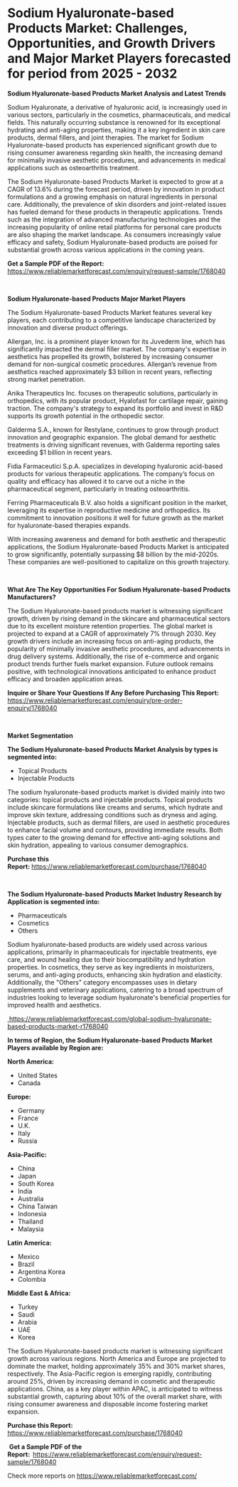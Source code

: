 <p><h1>Sodium Hyaluronate-based Products Market: Challenges, Opportunities, and Growth Drivers and Major Market Players forecasted for period from 2025 - 2032</h1></p><p><strong>Sodium Hyaluronate-based Products Market Analysis and Latest Trends</strong></p>
<p><p>Sodium Hyaluronate, a derivative of hyaluronic acid, is increasingly used in various sectors, particularly in the cosmetics, pharmaceuticals, and medical fields. This naturally occurring substance is renowned for its exceptional hydrating and anti-aging properties, making it a key ingredient in skin care products, dermal fillers, and joint therapies. The market for Sodium Hyaluronate-based products has experienced significant growth due to rising consumer awareness regarding skin health, the increasing demand for minimally invasive aesthetic procedures, and advancements in medical applications such as osteoarthritis treatment.</p><p>The Sodium Hyaluronate-based Products Market is expected to grow at a CAGR of 13.6% during the forecast period, driven by innovation in product formulations and a growing emphasis on natural ingredients in personal care. Additionally, the prevalence of skin disorders and joint-related issues has fueled demand for these products in therapeutic applications. Trends such as the integration of advanced manufacturing technologies and the increasing popularity of online retail platforms for personal care products are also shaping the market landscape. As consumers increasingly value efficacy and safety, Sodium Hyaluronate-based products are poised for substantial growth across various applications in the coming years.</p></p>
<p><strong>Get a Sample PDF of the Report:&nbsp;</strong> <a href="https://www.reliablemarketforecast.com/enquiry/request-sample/1768040?utm_campaign=3130&utm_medium=2&utm_source=Github&utm_content=ia&utm_term=09032025&utm_id=sodium-hyaluronate-based-products">https://www.reliablemarketforecast.com/enquiry/request-sample/1768040</a></p>
<p>&nbsp;</p>
<p><strong>Sodium Hyaluronate-based Products Major Market Players</strong></p>
<p><p>The Sodium Hyaluronate-based Products Market features several key players, each contributing to a competitive landscape characterized by innovation and diverse product offerings. </p><p>Allergan, Inc. is a prominent player known for its Juvederm line, which has significantly impacted the dermal filler market. The company's expertise in aesthetics has propelled its growth, bolstered by increasing consumer demand for non-surgical cosmetic procedures. Allergan’s revenue from aesthetics reached approximately $3 billion in recent years, reflecting strong market penetration.</p><p>Anika Therapeutics Inc. focuses on therapeutic solutions, particularly in orthopedics, with its popular product, Hyalofast for cartilage repair, gaining traction. The company's strategy to expand its portfolio and invest in R&D supports its growth potential in the orthopedic sector.</p><p>Galderma S.A., known for Restylane, continues to grow through product innovation and geographic expansion. The global demand for aesthetic treatments is driving significant revenues, with Galderma reporting sales exceeding $1 billion in recent years.</p><p>Fidia Farmaceutici S.p.A. specializes in developing hyaluronic acid-based products for various therapeutic applications. The company’s focus on quality and efficacy has allowed it to carve out a niche in the pharmaceutical segment, particularly in treating osteoarthritis.</p><p>Ferring Pharmaceuticals B.V. also holds a significant position in the market, leveraging its expertise in reproductive medicine and orthopedics. Its commitment to innovation positions it well for future growth as the market for hyaluronate-based therapies expands.</p><p>With increasing awareness and demand for both aesthetic and therapeutic applications, the Sodium Hyaluronate-based Products Market is anticipated to grow significantly, potentially surpassing $8 billion by the mid-2020s. These companies are well-positioned to capitalize on this growth trajectory.</p></p>
<p>&nbsp;</p>
<p><strong>What Are The Key Opportunities For Sodium Hyaluronate-based Products Manufacturers?</strong></p>
<p><p>The Sodium Hyaluronate-based products market is witnessing significant growth, driven by rising demand in the skincare and pharmaceutical sectors due to its excellent moisture retention properties. The global market is projected to expand at a CAGR of approximately 7% through 2030. Key growth drivers include an increasing focus on anti-aging products, the popularity of minimally invasive aesthetic procedures, and advancements in drug delivery systems. Additionally, the rise of e-commerce and organic product trends further fuels market expansion. Future outlook remains positive, with technological innovations anticipated to enhance product efficacy and broaden application areas.</p></p>
<p><strong>Inquire or Share Your Questions If Any Before Purchasing This Report:</strong> <a href="https://www.reliablemarketforecast.com/enquiry/pre-order-enquiry/1768040?utm_campaign=3130&utm_medium=2&utm_source=Github&utm_content=ia&utm_term=09032025&utm_id=sodium-hyaluronate-based-products">https://www.reliablemarketforecast.com/enquiry/pre-order-enquiry/1768040</a></p>
<p>&nbsp;</p>
<p><strong>Market Segmentation</strong></p>
<p><strong>The Sodium Hyaluronate-based Products Market Analysis by types is segmented into:</strong></p>
<p><ul><li>Topical Products</li><li>Injectable Products</li></ul></p>
<p><p>The sodium hyaluronate-based products market is divided mainly into two categories: topical products and injectable products. Topical products include skincare formulations like creams and serums, which hydrate and improve skin texture, addressing conditions such as dryness and aging. Injectable products, such as dermal fillers, are used in aesthetic procedures to enhance facial volume and contours, providing immediate results. Both types cater to the growing demand for effective anti-aging solutions and skin hydration, appealing to various consumer demographics.</p></p>
<p><strong>Purchase this Report:&nbsp;</strong><a href="https://www.reliablemarketforecast.com/purchase/1768040?utm_campaign=3130&utm_medium=2&utm_source=Github&utm_content=ia&utm_term=09032025&utm_id=sodium-hyaluronate-based-products">https://www.reliablemarketforecast.com/purchase/1768040</a></p>
<p>&nbsp;</p>
<p><strong>The Sodium Hyaluronate-based Products Market Industry Research by Application is segmented into:</strong></p>
<p><ul><li>Pharmaceuticals</li><li>Cosmetics</li><li>Others</li></ul></p>
<p><p>Sodium hyaluronate-based products are widely used across various applications, primarily in pharmaceuticals for injectable treatments, eye care, and wound healing due to their biocompatibility and hydration properties. In cosmetics, they serve as key ingredients in moisturizers, serums, and anti-aging products, enhancing skin hydration and elasticity. Additionally, the "Others" category encompasses uses in dietary supplements and veterinary applications, catering to a broad spectrum of industries looking to leverage sodium hyaluronate's beneficial properties for improved health and aesthetics.</p></p>
<p><a href="https://www.reliablemarketforecast.com/global-sodium-hyaluronate-based-products-market-r1768040?utm_campaign=3130&utm_medium=2&utm_source=Github&utm_content=ia&utm_term=09032025&utm_id=sodium-hyaluronate-based-products">&nbsp;https://www.reliablemarketforecast.com/global-sodium-hyaluronate-based-products-market-r1768040</a></p>
<p><strong>In terms of Region, the Sodium Hyaluronate-based Products Market Players available by Region are:</strong></p>
<p>
    <p> <strong> North America: </strong>
        <ul>
            <li>United States</li>
            <li>Canada</li>
        </ul>
        </p> 
    <p> <strong> Europe: </strong>
        <ul>
            <li>Germany</li>
            <li>France</li>
            <li>U.K.</li>
            <li>Italy</li>
            <li>Russia</li>
        </ul>
        </p> 
    <p> <strong> Asia-Pacific: </strong>
        <ul>
            <li>China</li>
            <li>Japan</li>
            <li>South Korea</li>
            <li>India</li>
            <li>Australia</li>
            <li>China Taiwan</li>
            <li>Indonesia</li>
            <li>Thailand</li>
            <li>Malaysia</li>
        </ul>
        </p> 
    <p> <strong> Latin America: </strong>
        <ul>
            <li>Mexico</li>
            <li>Brazil</li>
            <li>Argentina Korea</li>
            <li>Colombia</li>
        </ul>
        </p> 
    <p> <strong> Middle East & Africa: </strong>
        <ul>
            <li>Turkey</li>
            <li>Saudi</li>
            <li>Arabia</li>
            <li>UAE</li>
            <li>Korea</li>
        </ul>
    </p>
    </p>
<p><p>The Sodium Hyaluronate-based products market is witnessing significant growth across various regions. North America and Europe are projected to dominate the market, holding approximately 35% and 30% market shares, respectively. The Asia-Pacific region is emerging rapidly, contributing around 25%, driven by increasing demand in cosmetic and therapeutic applications. China, as a key player within APAC, is anticipated to witness substantial growth, capturing about 10% of the overall market share, with rising consumer awareness and disposable income fostering market expansion.</p></p>
<p><strong>Purchase this Report: </strong><a href="https://www.reliablemarketforecast.com/purchase/1768040?utm_campaign=3130&utm_medium=2&utm_source=Github&utm_content=ia&utm_term=09032025&utm_id=sodium-hyaluronate-based-products">https://www.reliablemarketforecast.com/purchase/1768040</a></p>
<p>&nbsp;<strong>Get a Sample PDF of the Report:&nbsp;&nbsp;</strong><a href="https://www.reliablemarketforecast.com/enquiry/request-sample/1768040?utm_campaign=3130&utm_medium=2&utm_source=Github&utm_content=ia&utm_term=09032025&utm_id=sodium-hyaluronate-based-products">https://www.reliablemarketforecast.com/enquiry/request-sample/1768040</a></p>
<p><strong></strong></p>
<p>Check more reports on <a href="https://www.reliablemarketforecast.com/?utm_campaign=3130&utm_medium=2&utm_source=Github&utm_content=ia&utm_term=09032025&utm_id=sodium-hyaluronate-based-products">https://www.reliablemarketforecast.com/</a></p>